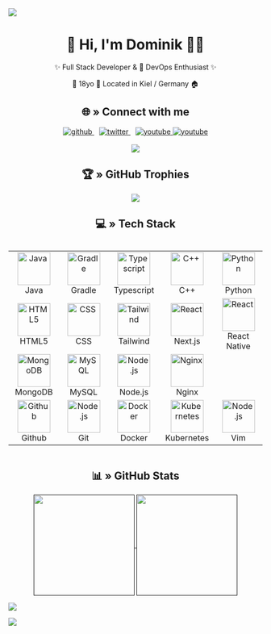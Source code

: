 <img src="https://capsule-render.vercel.app/api?type=waving&height=150&color=0:703ee5,100:ff0000&section=header&fontAlign=0&fontAlignY=0&reversal=false" />

<div align="center">
    <h1>👋 Hi, I'm Dominik 👨‍💻</h1>
    <p>✨ Full Stack Developer & 🚀 DevOps Enthusiast ✨</p>
    <p>🎂 18yo 📍 Located in Kiel / Germany 🏠</p>
</div>

<h2 align="center">🌐 » Connect with me</h2>
<div align="center">
    <a href="https://github.com/DomiIRL" target="_blank" style="margin-right: 10px;">
        <img src="https://img.shields.io/badge/github-%2324292e.svg?&style=for-the-badge&logo=github&logoColor=white" alt="github" />
    </a>
    <a href="https://twitter.com/domi3313" target="_blank" style="margin-right: 10px;">
        <img src="https://img.shields.io/badge/twitter-%2300acee.svg?&style=for-the-badge&logo=twitter&logoColor=white" alt="twitter" />
    </a>
    <a href="https://www.youtube.com/user/UCfzy5qvogIgfokGqSMZ3WeQ" target="_blank">
        <img src="https://img.shields.io/badge/youtube-%23EE4831.svg?&style=for-the-badge&logo=youtube&logoColor=white" alt="youtube" />
    </a>
    <a href="[https://www.youtube.com/user/UCfzy5qvogIgfokGqSMZ3WeQ](https://www.youtube.com/watch?v=cErgMJSgpv0)" target="_blank">
          <img src="https://user-images.githubusercontent.com/67184131/218307031-8bd6d09e-6ad6-4df2-a5ee-15dd58380947.svg" alt="youtube" />
      </a>
</div>
<br>
<div align="center">
    <a href="https://discord.com/users/289417516663439361"><img src="https://lanyard.cnrad.dev/api/289417516663439361" /></a>
</div>

<h2 align="center">🏆 » GitHub Trophies</h2>
<p align="center">
  <img src="https://github-profile-trophy.vercel.app/?username=DomiIRL&theme=radical&no-frame=false&no-bg=true&margin-w=4">
</p>

<h2 align="center">💻 » Tech Stack</h2>
<div style="display: flex; flex-wrap: wrap; justify-content: center; gap: 20px;">
  <table align="center">
    <tr>
      <td align="center" width="96">
        <img src="https://techstack-generator.vercel.app/java-icon.svg" alt="Java" width="65" height="65" />
        <br>Java
      </td>
        <td align="center" width="96">
        <img src="https://skillicons.dev/icons?i=gradle" alt="Gradle" width="65" height="65" />
        <br>Gradle
      </td>
      <td align="center" width="96">
        <img src="https://techstack-generator.vercel.app/ts-icon.svg" alt="Typescript" width="65" height="65" />
        <br>Typescript
      </td>
      <td align="center" width="96">
        <img src="https://techstack-generator.vercel.app/cpp-icon.svg" alt="C++" width="65" height="65" />
        <br>C++
      </td>
        <td align="center" width="96">
        <img src="https://techstack-generator.vercel.app/python-icon.svg" alt="Python" width="65" height="65" />
        <br>Python
      </td>
    </tr>
    <tr>
      <td align="center" width="96">
        <img src="https://skillicons.dev/icons?i=html" alt="HTML5" width="65" height="65" />
        <br>HTML5
      </td>
      <td align="center" width="96">
        <img src="https://skillicons.dev/icons?i=css" alt="CSS" width="65" height="65" />
        <br>CSS
      </td>
      <td align="center" width="96">
        <img src="https://skillicons.dev/icons?i=tailwind" alt="Tailwind" width="65" height="65" />
        <br>Tailwind
      </td>
      <td align="center" width="96">
        <img src="https://skillicons.dev/icons?i=nextjs" alt="React" width="65" height="65" />
        <br>Next.js
      </td>
      <td align="center" width="96">
          <img src="https://techstack-generator.vercel.app/react-icon.svg" alt="React" width="65" height="65" />
        <br>React Native
      </td>
    </tr>
    <tr>
      <td align="center" width="96">
        <img src="https://skillicons.dev/icons?i=mongodb" alt="MongoDB" width="65" height="65" />
        <br>MongoDB
      </td>
      <td align="center" width="96">
        <img src="https://techstack-generator.vercel.app/mysql-icon.svg" alt="MySQL" width="65" height="65" />
        <br>MySQL
      </td>
      <td align="center" width="96">
        <img src="https://skillicons.dev/icons?i=nodejs" alt="Node.js" width="65" height="65" />
        <br>Node.js
      </td>
      <td align="center" width="96">
        <img src="https://techstack-generator.vercel.app/nginx-icon.svg" alt="Nginx" width="65" height="65" />
        <br>Nginx
      </td>
      <td align="center" width="96">
      </td>
    </tr>
    <tr>
      <td align="center" width="96">
        <img src="https://techstack-generator.vercel.app/github-icon.svg" alt="Github" width="65" height="65" />
        <br>Github
      </td>
      <td align="center" width="96">
        <img src="https://skillicons.dev/icons?i=git" alt="Node.js" width="65" height="65" />
        <br>Git
      </td>
      <td align="center" width="96">
        <img src="https://techstack-generator.vercel.app/docker-icon.svg" alt="Docker" width="65" height="65" />
        <br>Docker
      </td>
      <td align="center" width="96">
        <img src="https://techstack-generator.vercel.app/kubernetes-icon.svg" alt="Kubernetes" width="65" height="65" />
        <br>Kubernetes
      </td>
      <td align="center" width="96">
          <img src="https://skillicons.dev/icons?i=vim" alt="Node.js" width="65" height="65" />
        <br>Vim
      </td>
    </tr>
  </table>
</div>

<h2 align="center">📊 » GitHub Stats</h2>
<div align="center">
  <a href="">
    <img height=200 align="center" src="https://github-readme-stats.vercel.app/api?username=domiirl&include_all_commits=true&show_icons=true&count_private=true&hide_border=true&theme=onedark"/>
  </a>
  <a href="">
    <img height=200 align="center" src="https://github-readme-stats.vercel.app/api/top-langs/?username=domiirl&layout=compact&card_width=320&show_icons=true&count_private=true&hide_border=true&theme=onedark" />
  </a>
</div>

![](https://hit.yhype.me/github/profile?account_id=67184131)

<img src="https://capsule-render.vercel.app/api?type=waving&height=150&color=0:703ee5,100:ff0000&section=footer&fontAlign=0&fontAlignY=0&reversal=false" />
